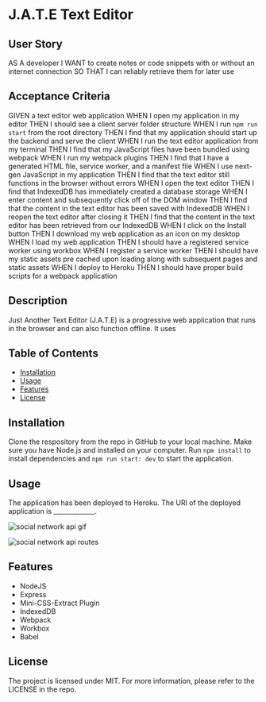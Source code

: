 # J.A.T.E Text Editor

## User Story
AS A developer
I WANT to create notes or code snippets with or without an internet connection
SO THAT I can reliably retrieve them for later use

## Acceptance Criteria
GIVEN a text editor web application
WHEN I open my application in my editor
THEN I should see a client server folder structure
WHEN I run `npm run start` from the root directory
THEN I find that my application should start up the backend and serve the client
WHEN I run the text editor application from my terminal
THEN I find that my JavaScript files have been bundled using webpack
WHEN I run my webpack plugins
THEN I find that I have a generated HTML file, service worker, and a manifest file
WHEN I use next-gen JavaScript in my application
THEN I find that the text editor still functions in the browser without errors
WHEN I open the text editor
THEN I find that IndexedDB has immediately created a database storage
WHEN I enter content and subsequently click off of the DOM window
THEN I find that the content in the text editor has been saved with IndexedDB
WHEN I reopen the text editor after closing it
THEN I find that the content in the text editor has been retrieved from our IndexedDB
WHEN I click on the Install button
THEN I download my web application as an icon on my desktop
WHEN I load my web application
THEN I should have a registered service worker using workbox
WHEN I register a service worker
THEN I should have my static assets pre cached upon loading along with subsequent pages and static assets
WHEN I deploy to Heroku
THEN I should have proper build scripts for a webpack application


## Description
  Just Another Text Editor (J.A.T.E) is a progressive web application that runs in the browser and can also function offline. It uses 


## Table of Contents
  - [Installation](#installation)
  - [Usage](#usage)
  - [Features](#features)
  - [License](#license)


  ## Installation
  Clone the respository from the repo in GitHub to your local machine. Make sure you have Node.js and installed on your computer. Run `npm install` to install dependencies and `npm run start: dev` to start the application.


  ## Usage
  The application has been deployed to Heroku. The URl of the deployed application is _____________.

  

  ![social network api gif](./images/social-network-api-walkthrough.gif)

  ![social network api routes](./images/social-network-api-routes.png)


 
 
  

## Features
* NodeJS
* Express
* Mini-CSS-Extract Plugin
* IndexedDB
* Webpack
* Workbox
* Babel



## License
The project is licensed under MIT. For more information, please refer to the LICENSE in the repo.
  